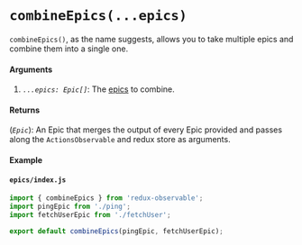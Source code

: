 # `combineEpics(...epics)`

`combineEpics()`, as the name suggests, allows you to take multiple epics and combine them into a single one.

#### Arguments

1. _`...epics: Epic[]`_: The [epics](../basics/Epics.md) to combine.

#### Returns

(_`Epic`_): An Epic that merges the output of every Epic provided and passes along the `ActionsObservable` and redux store as arguments.

#### Example

#### `epics/index.js`

```js
import { combineEpics } from 'redux-observable';
import pingEpic from './ping';
import fetchUserEpic from './fetchUser';

export default combineEpics(pingEpic, fetchUserEpic);
```
